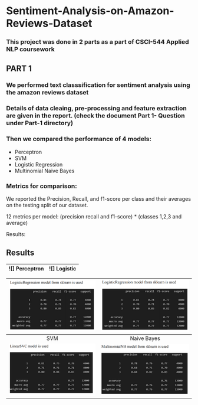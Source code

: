 # Sentiment-Analysis-on-Amazon-Reviews-Dataset

### This project was done in 2 parts as a part of CSCI-544 Applied NLP coursework

## PART 1

### We performed text classsification for sentiment analysis using the amazon reviews dataset

### Details of data cleaing, pre-processing and feature extraction are given in the report. (check the document Part 1- Question under Part-1 directory)

### Then we compared the performance of 4 models:
 - Perceptron
 - SVM
 - Logistic Regression
 - Multinomial Naive Bayes

### Metrics for comparison:
We reported the Precision, Recall, and f1-score per class and their averages on the testing split of our dataset.

12 metrics per model:
(precision recall and f1-score)  *  (classes 1,2,3 and average) 


Results:





## Results

 ![]  Perceptron              |      ![]   Logistic
:-------------------------:|:-------------------------:

![](./output/part1-logistic.png)  |  ![](./output/part1-logistic.png) 
:-------------------------:|:-------------------------:
SVM            |                                 Naive Bayes   
![](./output/part1-svm.png)  |  ![](./output/part1-multiNB.png)





 
